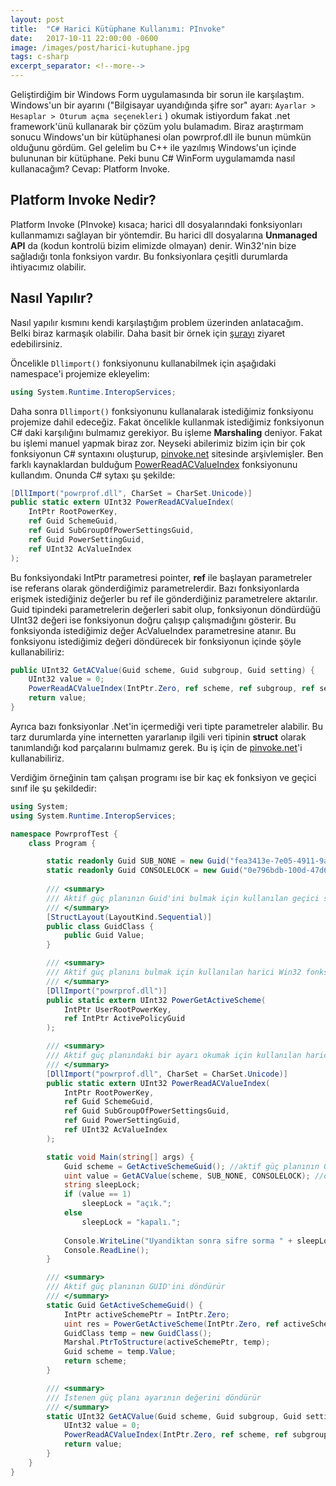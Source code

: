 ```yaml
---
layout: post
title:  "C# Harici Kütüphane Kullanımı: PInvoke"
date:   2017-10-11 22:00:00 -0600
image: /images/post/harici-kutuphane.jpg
tags: c-sharp
excerpt_separator: <!--more-->
---
```


Geliştirdiğim bir Windows Form uygulamasında bir sorun ile karşılaştım. Windows'un bir ayarını ("Bilgisayar uyandığında şifre sor" ayarı: `Ayarlar > Hesaplar > Oturum açma seçenekleri` ) okumak istiyordum fakat .net framework'ünü kullanarak bir çözüm<!--more--> yolu bulamadım. Biraz araştırmam sonucu Windows'un bir kütüphanesi olan powrprof.dll ile bunun mümkün olduğunu gördüm. Gel gelelim bu C++ ile yazılmış Windows'un içinde bulununan bir kütüphane. Peki bunu C# WinForm uygulamamda nasıl kullanacağım? Cevap: Platform Invoke.

## Platform Invoke Nedir?
Platform Invoke (PInvoke) kısaca; harici dll dosyalarındaki fonksiyonları kullanmamızı sağlayan bir yöntemdir. Bu harici dll dosyalarına **Unmanaged API** da (kodun kontrolü bizim elimizde olmayan) denir. Win32'nin bize sağladığı tonla fonksiyon vardır. Bu fonksiyonlara çeşitli durumlarda ihtiyacımız olabilir.

## Nasıl Yapılır?
Nasıl yapılır kısmını kendi karşılaştığım problem üzerinden anlatacağım. Belki biraz karmaşık olabilir. Daha basit bir örnek için [şurayı](https://docs.microsoft.com/en-us/dotnet/framework/interop/platform-invoke-examples) ziyaret edebilirsiniz.

Öncelikle `Dllimport()` fonksiyonunu kullanabilmek için aşağıdaki namespace'i projemize ekleyelim:

```csharp
using System.Runtime.InteropServices;
```

Daha sonra `Dllimport()` fonksiyonunu kullanalarak istediğimiz fonksiyonu projemize dahil edeceğiz. Fakat öncelikle kullanmak istediğimiz fonksiyonun C# daki karşılığını bulmamız gerekiyor. Bu işleme **Marshaling** deniyor. Fakat bu işlemi manuel yapmak biraz zor. Neyseki abilerimiz bizim için bir çok fonksiyonun C# syntaxını oluşturup, [pinvoke.net](http://pinvoke.net/) sitesinde arşivlemişler. Ben farklı kaynaklardan bulduğum [PowerReadACValueIndex](https://msdn.microsoft.com/en-us/library/windows/desktop/aa372735(v=vs.85).aspx) fonksiyonunu kullandım. Onunda C# sytaxı şu şekilde:

```csharp
[DllImport("powrprof.dll", CharSet = CharSet.Unicode)]
public static extern UInt32 PowerReadACValueIndex(
    IntPtr RootPowerKey,
    ref Guid SchemeGuid,
    ref Guid SubGroupOfPowerSettingsGuid,
    ref Guid PowerSettingGuid,
    ref UInt32 AcValueIndex
);
```
Bu fonksiyondaki IntPtr parametresi pointer, **ref** ile başlayan parametreler ise referans olarak gönderdiğimiz parametrelerdir. Bazı fonksiyonlarda erişmek istediğiniz değerler bu ref ile gönderdiğiniz parametrelere aktarılır. Guid tipindeki parametrelerin değerleri sabit olup, fonksiyonun döndürdüğü UInt32 değeri ise fonksiyonun doğru çalışıp çalışmadığını gösterir. Bu fonksiyonda istediğimiz değer AcValueIndex parametresine atanır. Bu fonksiyonu istediğimiz değeri döndürecek bir fonksiyonun içinde şöyle kullanabiliriz: 

```csharp
public UInt32 GetACValue(Guid scheme, Guid subgroup, Guid setting) {
    UInt32 value = 0;
    PowerReadACValueIndex(IntPtr.Zero, ref scheme, ref subgroup, ref setting, ref value);
    return value;
}
```
Ayrıca bazı fonksiyonlar .Net'in içermediği veri tipte parametreler alabilir. Bu tarz durumlarda yine internetten yararlanıp ilgili veri tipinin **struct** olarak tanımlandığı kod parçalarını bulmamız gerek. Bu iş için de [pinvoke.net](http://pinvoke.net/)'i kullanabiliriz.

Verdiğim örneğinin tam çalışan programı ise bir kaç ek fonksiyon ve geçici sınıf ile şu şekildedir:

```csharp
using System;
using System.Runtime.InteropServices;

namespace PowrprofTest {
    class Program {

        static readonly Guid SUB_NONE = new Guid("fea3413e-7e05-4911-9a71-700331f1c294"); //subgroup
        static readonly Guid CONSOLELOCK = new Guid("0e796bdb-100d-47d6-a2d5-f7d2daa51f51"); //setting
        
        /// <summary>
        /// Aktif güç planının Guid'ini bulmak için kullanılan geçici sınıf
        /// </summary>
        [StructLayout(LayoutKind.Sequential)]
        public class GuidClass {
            public Guid Value;
        }

        /// <summary>
        /// Aktif güç planını bulmak için kullanılan harici Win32 fonksiyonu
        /// </summary>
        [DllImport("powrprof.dll")]
        public static extern UInt32 PowerGetActiveScheme(
            IntPtr UserRootPowerKey,
            ref IntPtr ActivePolicyGuid
        );

        /// <summary>
        /// Aktif güç planındaki bir ayarı okumak için kullanılan harici Win32 fonksiyonu
        /// </summary>
        [DllImport("powrprof.dll", CharSet = CharSet.Unicode)]
        public static extern UInt32 PowerReadACValueIndex(
            IntPtr RootPowerKey,
            ref Guid SchemeGuid,
            ref Guid SubGroupOfPowerSettingsGuid,
            ref Guid PowerSettingGuid,
            ref UInt32 AcValueIndex
        );

        static void Main(string[] args) {
            Guid scheme = GetActiveSchemeGuid(); //aktif güç planının Guid'ini bulalım
            uint value = GetACValue(scheme, SUB_NONE, CONSOLELOCK); //değerimizi okuyalım
            string sleepLock;
            if (value == 1)
                sleepLock = "açık.";
            else
                sleepLock = "kapalı.";
            
            Console.WriteLine("Uyandiktan sonra sifre sorma " + sleepLock);
            Console.ReadLine();
        }

        /// <summary>
        /// Aktif güç planının GUID'ini döndürür
        /// </summary>
        static Guid GetActiveSchemeGuid() {
            IntPtr activeSchemePtr = IntPtr.Zero;
            uint res = PowerGetActiveScheme(IntPtr.Zero, ref activeSchemePtr);
            GuidClass temp = new GuidClass();
            Marshal.PtrToStructure(activeSchemePtr, temp);
            Guid scheme = temp.Value;
            return scheme;
        }      

        /// <summary>
        /// İstenen güç planı ayarının değerini döndürür
        /// </summary>
        static UInt32 GetACValue(Guid scheme, Guid subgroup, Guid setting) {
            UInt32 value = 0;
            PowerReadACValueIndex(IntPtr.Zero, ref scheme, ref subgroup, ref setting, ref value);
            return value;
        }
    }
}

```